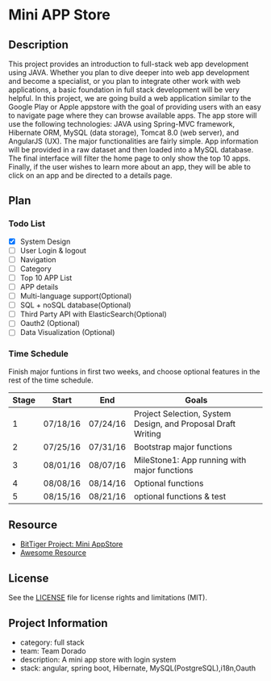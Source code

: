# Mini APP Store

## Description

This project provides an introduction to full-stack web app development using JAVA. Whether you plan to dive deeper into web app development and become a specialist, or you plan to integrate other work with web applications, a basic foundation in full stack development will be very helpful. In this project, we are going build a web application similar to the Google Play or Apple appstore with the goal of providing users with an easy to navigate page where they can browse available apps. The app store will use the following technologies: JAVA using Spring-MVC framework, Hibernate ORM, MySQL (data storage), Tomcat 8.0 (web server), and AngularJS (UX). The major functionalities are fairly simple. App information will be provided in a raw dataset and then loaded into a MySQL database. The final interface will filter the home page to only show the top 10 apps. Finally, if the user wishes to learn more about an app, they will be able to click on an app and be directed to a details page.

## Plan

### Todo List

- [x] System Design
- [ ] User Login & logout
- [ ] Navigation
- [ ] Category
- [ ] Top 10 APP List
- [ ] APP details
- [ ] Multi-language support(Optional)
- [ ] SQL + noSQL database(Optional)
- [ ] Third Party API with ElasticSearch(Optional)
- [ ] Oauth2 (Optional)
- [ ] Data Visualization (Optional)

### Time Schedule

Finish major funtions in first two weeks, and choose optional features in the rest of the time schedule.

Stage | Start    | End      | Goals
----- | -------- | -------- | ------------------------------------------------------------
1     | 07/18/16 | 07/24/16 | Project Selection, System Design, and Proposal Draft Writing
2     | 07/25/16 | 07/31/16 | Bootstrap major functions
3     | 08/01/16 | 08/07/16 | MileStone1: App running with major functions
4     | 08/08/16 | 08/14/16 | Optional functions
5     | 08/15/16 | 08/21/16 | optional functions & test

## Resource

- [BitTiger Project: Mini AppStore](https://www.bittiger.io/microproject/2Ln4gW4vs9xCRc5qG)
- [Awesome Resource](https://www.google.com/)

## License

See the [LICENSE](LICENSE.md) file for license rights and limitations (MIT).

## Project Information

- category: full stack
- team: Team Dorado
- description: A mini app store with login system
- stack: angular, spring boot, Hibernate, MySQL(PostgreSQL),i18n,Oauth
